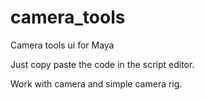 # camera_tools
Camera tools ui for Maya

Just copy paste the code in the script editor.

Work with camera and simple camera rig.

